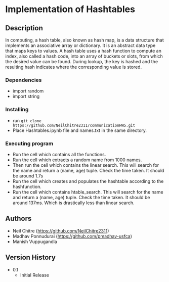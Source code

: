 # Implementation of Hashtables

## Description

In computing, a hash table, also known as hash map, is a data structure that implements an associative array or dictionary. It is an abstract data type that maps keys to values. A hash table uses a hash function to compute an index, also called a hash code, into an array of buckets or slots, from which the desired value can be found. During lookup, the key is hashed and the resulting hash indicates where the corresponding value is stored.

### Dependencies

* import random
* import string

### Installing

* run `git clone https://github.com/NeilChitre2311/communicationHW5.git`
* Place Hashtables.ipynb file and names.txt in the same directory.

### Executing program

* Run the cell which contains all the functions. 
* Run the cell which extracts a random name from 1000 names.
* Then run the cell which contains the linear search. This will search for the name and return a (name, age) tuple. Check the time taken. It should be around 1.7s
* Run the cell which creates and populates the hashtable according to the hashfunction.
* Run the cell which contains htable_search. This will search for the name and return a (name, age) tuple. Check the time taken. It should be around 137ms. Which is drastically less than linear search.

## Authors

* Neil Chitre (https://github.com/NeilChitre2311)
* Madhav Ponnudurai (https://github.com/pmadhav-usfca)
* Manish Vuppugandla 

## Version History

* 0.1
    * Initial Release
